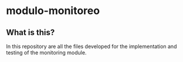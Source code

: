 # modulo-monitoreo
## What is this?
In this repository are all the files developed for the implementation and testing of the monitoring module.
